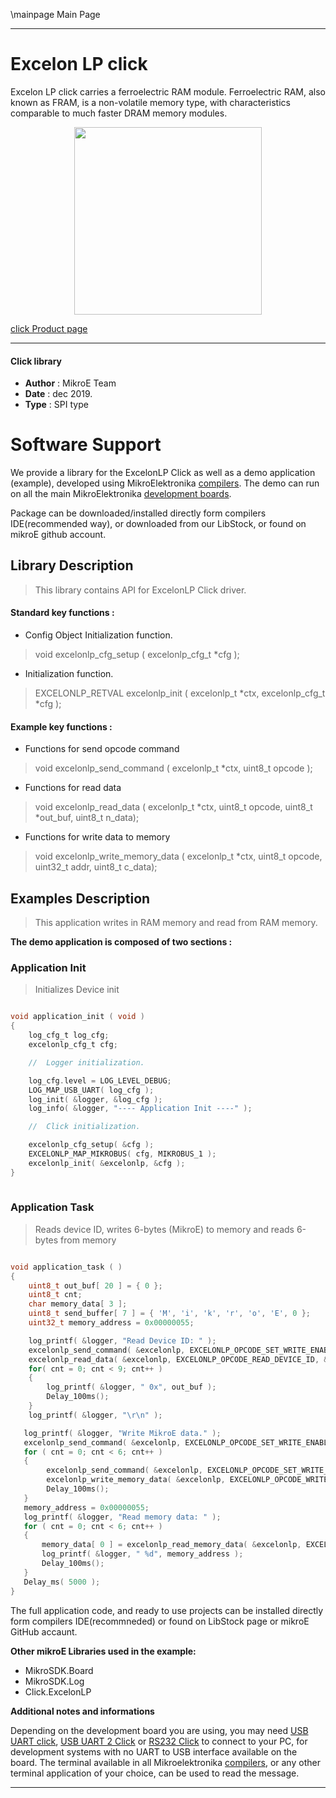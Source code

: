 \mainpage Main Page
 
 

---
# Excelon LP click

Excelon LP click carries a ferroelectric RAM module. Ferroelectric RAM, also known as FRAM, is a non-volatile memory type, with characteristics comparable to much faster DRAM memory modules.

<p align="center">
  <img src="https://download.mikroe.com/images/click_for_ide/excelonlp_click.png" height=300px>
</p>

[click Product page](https://www.mikroe.com/excelon-lp-click)

---


#### Click library 

- **Author**        : MikroE Team
- **Date**          : dec 2019.
- **Type**          : SPI type


# Software Support

We provide a library for the ExcelonLP Click 
as well as a demo application (example), developed using MikroElektronika 
[compilers](https://shop.mikroe.com/compilers). 
The demo can run on all the main MikroElektronika [development boards](https://shop.mikroe.com/development-boards).

Package can be downloaded/installed directly form compilers IDE(recommended way), or downloaded from our LibStock, or found on mikroE github account. 

## Library Description

> This library contains API for ExcelonLP Click driver.

#### Standard key functions :

- Config Object Initialization function.
> void excelonlp_cfg_setup ( excelonlp_cfg_t *cfg ); 
 
- Initialization function.
> EXCELONLP_RETVAL excelonlp_init ( excelonlp_t *ctx, excelonlp_cfg_t *cfg );

#### Example key functions :

- Functions for send opcode command
> void excelonlp_send_command ( excelonlp_t *ctx, uint8_t opcode );
 
- Functions for read data
> void excelonlp_read_data ( excelonlp_t *ctx, uint8_t opcode, uint8_t *out_buf, uint8_t n_data);

- Functions for write data to memory
> void excelonlp_write_memory_data ( excelonlp_t *ctx, uint8_t opcode, uint32_t addr, uint8_t c_data);

## Examples Description

> This application writes in RAM memory and read from RAM memory.

**The demo application is composed of two sections :**

### Application Init 

> Initializes Device init

```c

void application_init ( void )
{
    log_cfg_t log_cfg;
    excelonlp_cfg_t cfg;

    //  Logger initialization.

    log_cfg.level = LOG_LEVEL_DEBUG;
    LOG_MAP_USB_UART( log_cfg );
    log_init( &logger, &log_cfg );
    log_info( &logger, "---- Application Init ----" );

    //  Click initialization.

    excelonlp_cfg_setup( &cfg );
    EXCELONLP_MAP_MIKROBUS( cfg, MIKROBUS_1 );
    excelonlp_init( &excelonlp, &cfg );
}
  
```

### Application Task

> Reads device ID, writes 6-bytes (MikroE) to memory and reads 6-bytes from memory

```c

void application_task ( )
{
    uint8_t out_buf[ 20 ] = { 0 };
    uint8_t cnt;
    char memory_data[ 3 ];
    uint8_t send_buffer[ 7 ] = { 'M', 'i', 'k', 'r', 'o', 'E', 0 };
    uint32_t memory_address = 0x00000055;

    log_printf( &logger, "Read Device ID: " );
    excelonlp_send_command( &excelonlp, EXCELONLP_OPCODE_SET_WRITE_ENABLE_LATCH );
    excelonlp_read_data( &excelonlp, EXCELONLP_OPCODE_READ_DEVICE_ID, &out_buf[ 0 ], 9 );
    for( cnt = 0; cnt < 9; cnt++ )
    {
        log_printf( &logger, " 0x", out_buf );
        Delay_100ms();
    }
    log_printf( &logger, "\r\n" );

   log_printf( &logger, "Write MikroE data." );
   excelonlp_send_command( &excelonlp, EXCELONLP_OPCODE_SET_WRITE_ENABLE_LATCH );
   for ( cnt = 0; cnt < 6; cnt++ )
   {
        excelonlp_send_command( &excelonlp, EXCELONLP_OPCODE_SET_WRITE_ENABLE_LATCH );
        excelonlp_write_memory_data( &excelonlp, EXCELONLP_OPCODE_WRITE_MEMORY_DATA, memory_address++, send_buffer[ cnt ] );
        Delay_100ms();
   }
   memory_address = 0x00000055;
   log_printf( &logger, "Read memory data: " );
   for ( cnt = 0; cnt < 6; cnt++ )
   {
       memory_data[ 0 ] = excelonlp_read_memory_data( &excelonlp, EXCELONLP_OPCODE_READ_MEMORY_DATA, memory_address++ );
       log_printf( &logger, " %d", memory_address );
       Delay_100ms();
   }
   Delay_ms( 5000 );
}

```

The full application code, and ready to use projects can be  installed directly form compilers IDE(recommneded) or found on LibStock page or mikroE GitHub accaunt.

**Other mikroE Libraries used in the example:** 

- MikroSDK.Board
- MikroSDK.Log
- Click.ExcelonLP

**Additional notes and informations**

Depending on the development board you are using, you may need 
[USB UART click](https://shop.mikroe.com/usb-uart-click), 
[USB UART 2 Click](https://shop.mikroe.com/usb-uart-2-click) or 
[RS232 Click](https://shop.mikroe.com/rs232-click) to connect to your PC, for 
development systems with no UART to USB interface available on the board. The 
terminal available in all Mikroelektronika 
[compilers](https://shop.mikroe.com/compilers), or any other terminal application 
of your choice, can be used to read the message.

---
